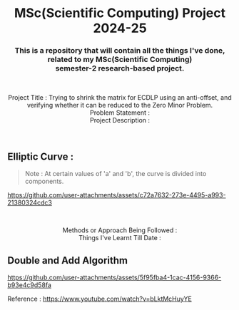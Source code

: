 <h1 align="center">MSc(Scientific Computing) Project 2024-25</h1>
<h3 align="center">This is a repository that will contain all the things I've done, related to my MSc(Scientific Computing)<br/>semester-2 research-based project.</h3>
<br/>

<p align="center">Project Title : Trying to shrink the matrix for ECDLP using an anti-offset, and verifying whether it can be reduced to the Zero Minor Problem.
<br/>Problem Statement : 
<br/>Project Description : </p>
<br/>

## Elliptic Curve :

> Note : At certain values of 'a' and 'b', the curve is divided into components.

https://github.com/user-attachments/assets/c72a7632-273e-4495-a993-21380324cdc3

<br/><p align="center">Methods or Approach Being Followed : 
<br/>Things I've Learnt Till Date : 
</p>

## Double and Add Algorithm

https://github.com/user-attachments/assets/5f95fba4-1cac-4156-9366-b93e4c9d58fa

Reference : https://www.youtube.com/watch?v=bLktMcHuyYE
